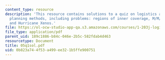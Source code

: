 ```yaml
---
content_type: resource
description: 'This resource contains solutions to a quiz on logistics and transportation
  planning methods, including problems: regions of inner coverage, M/M/1 with a variation,
  and Hurricane Xenos.'
file: https://ol-ocw-studio-app-qa.s3.amazonaws.com/courses/1-203j-logistical-and-transportation-planning-methods-fall-2006/0b823a744f53a499ee321b5ffe900751_05q1sol.pdf
file_type: application/pdf
parent_uid: 189c1886-b84c-046e-2b5c-582fdab4d463
resourcetype: Document
title: 05q1sol.pdf
uid: 0b823a74-4f53-a499-ee32-1b5ffe900751
---
```

